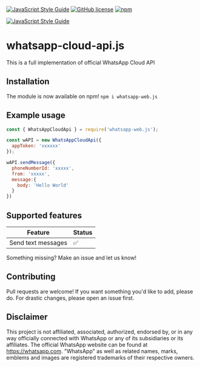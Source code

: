 [![JavaScript Style Guide](https://img.shields.io/badge/code_style-standard-brightgreen.svg)](https://standardjs.com)
[![GitHub license](https://img.shields.io/github/license/thepisode/whatsapp-cloud-api.js.svg)](https://github.com/thEpisode/whatsapp-cloud-api.js/blob/main/LICENSE) 
[![npm](https://img.shields.io/npm/v/npm.svg)](https://www.npmjs.com/package/whatsapp-cloud-api.js)

[![JavaScript Style Guide](https://cdn.rawgit.com/standard/standard/master/badge.svg)](https://github.com/standard/standard)

# whatsapp-cloud-api.js

This is a full implementation of official WhatsApp Cloud API

## Installation

The module is now available on npm! `npm i whatsapp-web.js`

## Example usage

```js
const { WhatsAppCloudApi } = require('whatsapp-web.js');

const wAPI = new WhatsAppCloudApi({
  appToken: 'xxxxxx'
});

wAPI.sendMessage({
  phoneNumberId: 'xxxxx',
  from: 'xxxxx',
  message:{
    body: 'Hello World'
  }
})
```


## Supported features

| Feature  | Status |
| ------------- | ------------- |
| Send text messages    | ✅  |

Something missing? Make an issue and let us know!

## Contributing

Pull requests are welcome! If you want something you'd like to add, please do. For drastic changes, please open an issue first.

## Disclaimer

This project is not affiliated, associated, authorized, endorsed by, or in any way officially connected with WhatsApp or any of its subsidiaries or its affiliates. The official WhatsApp website can be found at https://whatsapp.com. "WhatsApp" as well as related names, marks, emblems and images are registered trademarks of their respective owners.

